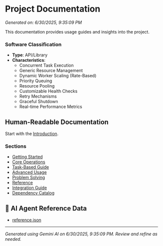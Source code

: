 # Project Documentation

*Generated on: 6/30/2025, 9:35:09 PM*

This documentation provides usage guides and insights into the project.

### Software Classification
- **Type**: API/Library
- **Characteristics**: 
    - Concurrent Task Execution
    - Generic Resource Management
    - Dynamic Worker Scaling (Rate-Based)
    - Priority Queuing
    - Resource Pooling
    - Customizable Health Checks
    - Retry Mechanisms
    - Graceful Shutdown
    - Real-time Performance Metrics

## Human-Readable Documentation

Start with the [Introduction](./usage/introduction.md).

### Sections
- [Getting Started](./usage/getting-started/index.md)
- [Core Operations](./usage/core-operations/index.md)
- [Task-Based Guide](./usage/task-based-guide/index.md)
- [Advanced Usage](./usage/advanced-usage/index.md)
- [Problem Solving](./usage/problem-solving/index.md)
- [Reference](./usage/reference/index.md)
- [Integration Guide](./usage/integration-guide.md)
- [Dependency Catalog](./usage/dependency-catalog.md)

## 🤖 AI Agent Reference Data

- [reference.json](./usage/agent-data/reference.json)



---
*Generated using Gemini AI on 6/30/2025, 9:35:09 PM. Review and refine as needed.*